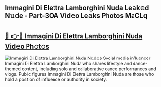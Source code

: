## Immagini Di Elettra Lamborghini Nuda Le𝚊k𝚎d N𝚞𝚍e - Part-3OA Vid𝚎o Le𝚊ks Photos MaCLq

# <h2><a href="http://fbba7d.evod.top/?m=Immagini+Di+Elettra+Lamborghini+Nuda">🔗 👉🔴 Immagini Di Elettra Lamborghini Nuda Vid𝚎o Ph𝚘t𝚘s</a></h2>

[![Immagini Di Elettra Lamborghini Nuda N𝚞d𝚎s](https://i.imgur.com/8V9OHl7.gif)](http://fbba7d.evod.top/?m=Immagini+Di+Elettra+Lamborghini+Nuda)
Social media influencer Immagini Di Elettra Lamborghini Nuda who shares lifestyle and dance-themed content, including solo and collaborative dance performances and vlogs. Public figures Immagini Di Elettra Lamborghini Nuda are those who hold a position of influence or authority in society. 
